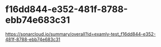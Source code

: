 # f16dd844-e352-481f-8788-ebb74e683c31
https://sonarcloud.io/summary/overall?id=examly-test_f16dd844-e352-481f-8788-ebb74e683c31

